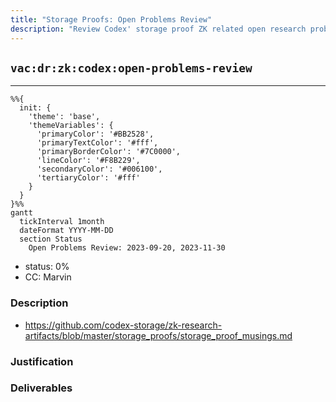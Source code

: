 ```yaml
---
title: "Storage Proofs: Open Problems Review"
description: "Review Codex' storage proof ZK related open research problems."
---
```

## `vac:dr:zk:codex:open-problems-review`
---

```mermaid
%%{ 
  init: { 
    'theme': 'base', 
    'themeVariables': { 
      'primaryColor': '#BB2528', 
      'primaryTextColor': '#fff', 
      'primaryBorderColor': '#7C0000', 
      'lineColor': '#F8B229', 
      'secondaryColor': '#006100', 
      'tertiaryColor': '#fff' 
    } 
  } 
}%%
gantt
  tickInterval 1month
  dateFormat YYYY-MM-DD 
  section Status
    Open Problems Review: 2023-09-20, 2023-11-30
```

- status: 0%
- CC: Marvin

### Description

* https://github.com/codex-storage/zk-research-artifacts/blob/master/storage_proofs/storage_proof_musings.md


### Justification


### Deliverables



